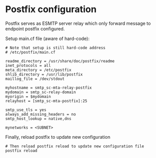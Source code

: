 # Postfix configuration

Postfix serves as ESMTP server relay which only forward message to endpoint
postfix configured.

Setup main.cf file (aware of hard-code):

```
# Note that setup is still hard-code address
# /etc/postfix/main.cf

readme_directory = /usr/share/doc/postfix/readme
inet_protocols = all
meta_directory = /etc/postfix
shlib_directory = /usr/lib/postfix
maillog_file = /dev/stdout

myhostname = smtp_sc-mta-relay-postfix
mydomain = smtp_sc-relay-domain
myorigin = $mydomain
relayhost = [smtp_sc-mta-postfix]:25

smtp_use_tls = yes
always_add_missing_headers = no
smtp_host_lookup = native,dns

mynetworks = <SUBNET>
```

Finally, reload postfix to update new configuration

```
# Then reload postfix reload to update new configuration file
postfix reload
```
